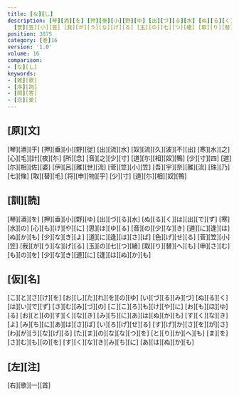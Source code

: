 ```yaml
---
title: [な][し]
description: [琴][酒][を] [押][垂][小][野][ゆ] [出][づ][る][水] [ぬ][る][く][は][出][で][ず] [寒][水][の] [心][も][け][や][に] [思][ほ][ゆ][る] [音][の][少][な][き] [道][に][逢][は][ぬ][か][も] [少][な][き][よ] [道][に][逢][は][さ][ば] [色][げ][せ][る]
  [菅][笠][小][笠] [我][が][う][な][げ][る] [玉][の][七][つ][緒] [取][り][替][へ][も] [申][さ][む][も][の][を] [少][な][き][道][に] [逢][は][ぬ][か][も]
position: 3875
category: [巻]16
version: '1.0'
volume: 16
comparison:
- [な][し]
keywords:
- [雑][歌]
- [序][詞]
- [問][答]
- [恋][愛]
---
```


## [原][文]

[琴][酒][乎] [押][垂][小][野][従] [出][流][水] [奴][流][久][波][不][出] [寒][水][之] [心][毛][計][夜][尓] [所][念] [音][之][少][寸] [道][尓][相][奴][鴨] [少][寸][四] [道][尓][相][佐][婆] [伊][呂][雅][世][流] [菅][笠][小][笠] [吾][宇][奈][雅][流] [珠][乃][七][條] [取][替][毛] [将][申][物][乎] [少][寸] [道][尓][相][奴][鴨]

## [訓][読]

[琴][酒][を] [押][垂][小][野][ゆ] [出][づ][る][水] [ぬ][る][く][は][出][で][ず] [寒][水][の] [心][も][け][や][に] [思][ほ][ゆ][る] [音][の][少][な][き] [道][に][逢][は][ぬ][か][も] [少][な][き][よ] [道][に][逢][は][さ][ば] [色][げ][せ][る] [菅][笠][小][笠] [我][が][う][な][げ][る] [玉][の][七][つ][緒] [取][り][替][へ][も] [申][さ][む][も][の][を] [少][な][き][道][に] [逢][は][ぬ][か][も]

## [仮][名]

[こ][と][さ][け][を] [お][し][た][れ][を][の][ゆ] [い][づ][る][み][づ] [ぬ][る][く][は][い][で][ず] [さ][む][み][づ][の] [こ][こ][ろ][も][け][や][に] [お][も][ほ][ゆ][る] [お][と][の][す][く][な][き] [み][ち][に][あ][は][ぬ][か][も] [す][く][な][き][よ] [み][ち][に][あ][は][さ][ば] [い][ろ][げ][せ][る] [す][げ][か][さ][を][が][さ] [わ][が][う][な][げ][る] [た][ま][の][な][な][つ][を] [と][り][か][へ][も] [ま][を][さ][む][も][の][を] [す][く][な][き][み][ち][に] [あ][は][ぬ][か][も]

## [左][注]

[右][歌][一][首]
